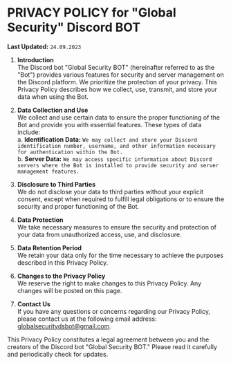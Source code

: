 # PRIVACY POLICY for "Global Security" Discord BOT

**Last Updated:** `24.09.2023`  

1. **Introduction**  
The Discord bot "Global Security BOT" (hereinafter referred to as the "Bot") provides various features for security and server management on the Discord platform. We prioritize the protection of your privacy. This Privacy Policy describes how we collect, use, transmit, and store your data when using the Bot.  

2. **Data Collection and Use**  
We collect and use certain data to ensure the proper functioning of the Bot and provide you with essential features. These types of data include:  
a. **Identification Data:** `We may collect and store your Discord identification number, username, and other information necessary for authentication within the Bot.`  
b. **Server Data:** `We may access specific information about Discord servers where the Bot is installed to provide security and server management features.`  

3. **Disclosure to Third Parties**  
We do not disclose your data to third parties without your explicit consent, except when required to fulfill legal obligations or to ensure the security and proper functioning of the Bot.  

4. **Data Protection**  
We take necessary measures to ensure the security and protection of your data from unauthorized access, use, and disclosure.  

5. **Data Retention Period**  
We retain your data only for the time necessary to achieve the purposes described in this Privacy Policy.  

6. **Changes to the Privacy Policy**  
We reserve the right to make changes to this Privacy Policy. Any changes will be posted on this page.  

7. **Contact Us**  
If you have any questions or concerns regarding our Privacy Policy, please contact us at the following email address: globalsecuritydsbot@gmail.com.  

This Privacy Policy constitutes a legal agreement between you and the creators of the Discord bot "Global Security BOT." Please read it carefully and periodically check for updates.  
